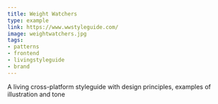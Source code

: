 ```yaml
---
title: Weight Watchers
type: example
link: https://www.wwstyleguide.com/
image: weightwatchers.jpg
tags:
- patterns
- frontend
- livingstyleguide
- brand
---
```


A living cross-platform styleguide with design principles, examples of illustration and tone
